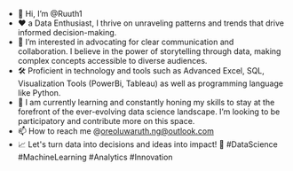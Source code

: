- 👋 Hi, I’m @Ruuth1
- ❤ a Data Enthusiast, I thrive on unraveling patterns and trends that drive informed decision-making.
- 👀 I’m interested in advocating for clear communication and collaboration. I believe in the power of storytelling through data, making complex concepts accessible to diverse audiences.
- 🛠️ Proficient in technology and tools such as Advanced Excel, SQL, Visualization Tools (PowerBi, Tableau) as well as programming language like Python.
- 💞️ I am currently learning and constantly honing my skills to stay at the forefront of the ever-evolving data science landscape. I’m looking to be participatory and contribute more on this space.
- 📫 How to reach me @oreoluwaruth.ng@outlook.com
- 📈 Let's turn data into decisions and ideas into impact! 🚀 #DataScience #MachineLearning #Analytics #Innovation

<!---
Ruuth1/Ruuth1 is a ✨ special ✨ repository because its `README.md` (this file) appears on your GitHub profile.
You can click the Preview link to take a look at your changes.
--->
